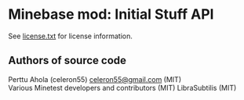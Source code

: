 Minebase mod: Initial Stuff API
===============================
See [license.txt](./license.txt) for license information.

Authors of source code
----------------------
Perttu Ahola (celeron55) <celeron55@gmail.com> (MIT)  
Various Minetest developers and contributors (MIT)
LibraSubtilis (MIT)
